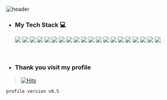 ![header](https://capsule-render.vercel.app/api?type=soft&color=282828&height=150&section=header&text=Yeonghoon%20Profile&fontSize=50&fontColor=fff)

- ### My Tech Stack 💻

  [<img src="https://img.shields.io/badge/WEBRTC-007396?style=flat-square&logo=webrtc&logoColor=white">]('https://webrtc.org/')
  [<img src="https://img.shields.io/badge/socket.io-222?style=flat-square&logo=socket.io&logoColor=white">](https://socket.io/)
  [<img src="https://img.shields.io/badge/ubuntu-F80000?style=flat-square&logo=ubuntu&logoColor=white">](https://ubuntu.com/)
  [<img src="https://img.shields.io/badge/mysql-4479A1?style=flat-square&logo=mysql&logoColor=white">](https://www.mysql.com/)
  [<img src="https://img.shields.io/badge/mariaDB-003545?style=flat-square&logo=mariaDB&logoColor=white">](https://mariadb.org/)
  <img src="https://img.shields.io/badge/javascript-F7DF1E?style=flat-square&logo=javascript&logoColor=black">
  [<img src="https://img.shields.io/badge/react-61DAFB?style=flat-square&logo=react&logoColor=black">](https://ko.reactjs.org/)
  [<img src="https://img.shields.io/badge/vue.js-4FC08D?style=flat-square&logo=vue.js&logoColor=white">](https://kr.vuejs.org/)
  <img src="https://img.shields.io/badge/HTML5-E34F26?style=flat-square&logo=html5&logoColor=white">
  <img src="https://img.shields.io/badge/css3-1572b6?style=flat-square&logo=css3&logocolor=white">
  [<img src="https://img.shields.io/badge/bootstrap-7952B3?style=flat-square&logo=bootstrap&logoColor=white">](https://getbootstrap.com/)
  [<img src="https://img.shields.io/badge/github-181717?style=flat-square&logo=github&logoColor=white">](https://github.com/)
  [<img src="https://img.shields.io/badge/AWS-232F3E?style=flat-square&logo=AWS&logoColor=white">](https://aws.amazon.com/)
  <img src="https://img.shields.io/badge/TypeScript-648CFF?style=flat-square&logo=typescript&logoColor=white">
  <img src="https://img.shields.io/badge/shell-a0a0a0?style=flat-square&logo=shell&logoColor=white">
  [<img src="https://img.shields.io/badge/Next.js-220?style=flat-square&logo=next.js&logoColor=white">](https://nextjs.org/)
  [<img src="https://img.shields.io/badge/Node.js-40A940?style=flat-square&logo=node.js&logoColor=white">](https://nodejs.org/)
  [<img src="https://img.shields.io/badge/Sass-FF6A89?style=flat-square&logo=sass&logoColor=white">](https://sass-lang.com/)
  [<img src="https://img.shields.io/badge/Postman-FF8C0A?style=flat-square&logo=postman&logoColor=white">](https://www.postman.com/)
  [<img src="https://img.shields.io/badge/firebase-FF8C0A?style=flat-square&logo=firebase&logoColor=white">](https://firebase.google.com/)
  

<br>

- ### **Thank you visit my profile**

> [![Hits](https://hits.seeyoufarm.com/api/count/incr/badge.svg?url=https%3A%2F%2Fgithub.com%2Fyeonghoon123&count_bg=%2379C83D&title_bg=%23555555&icon=wolframlanguage.svg&icon_color=%23F9C6C6&title=Thank+You%F0%9F%98%98&edge_flat=false)](https://hits.seeyoufarm.com)

`profile version v0.5`
